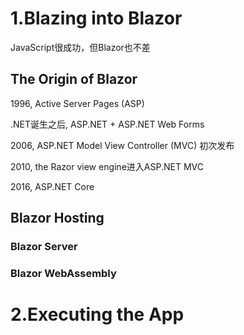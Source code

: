 # 1.Blazing into Blazor

JavaScript很成功，但Blazor也不差

## The Origin of Blazor

1996, Active Server Pages (ASP)

.NET诞生之后, ASP.NET + ASP.NET Web Forms

2006, ASP.NET Model View Controller (MVC) 初次发布

2010, the Razor view engine进入ASP.NET MVC

2016, ASP.NET Core

## Blazor Hosting

### Blazor Server

### Blazor WebAssembly

# 2.Executing the App

